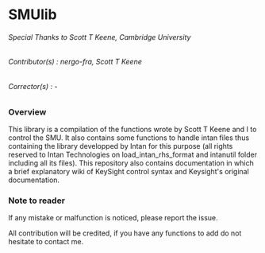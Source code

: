 # SMUlib

###### *Special Thanks to Scott T Keene, Cambridge University*

###### *Contributor(s) : nergo-fra, Scott T Keene*


###### *Corrector(s) : -*


### Overview

This library is a compilation of the functions wrote by Scott T Keene and I to control the SMU. It also contains some functions to handle intan files thus containing the library developped by Intan for this purpose (all rights reserved to Intan Technologies on load_intan_rhs_format and intanutil folder including all its files).
This repository also contains documentation in which a brief explanatory wiki of KeySight control syntax and Keysight's original documentation.

### Note to reader
If any mistake or malfunction is noticed, please report the issue. 

All contribution will be credited, if you have any functions to add do not hesitate to contact me.
